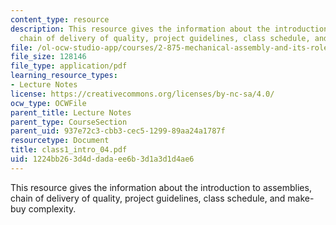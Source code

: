 ```yaml
---
content_type: resource
description: This resource gives the information about the introduction to assemblies,
  chain of delivery of quality, project guidelines, class schedule, and make-buy complexity.
file: /ol-ocw-studio-app/courses/2-875-mechanical-assembly-and-its-role-in-product-development-fall-2004/1224bb263d4ddadaee6b3d1a3d1d4ae6_class1_intro_04.pdf
file_size: 128146
file_type: application/pdf
learning_resource_types:
- Lecture Notes
license: https://creativecommons.org/licenses/by-nc-sa/4.0/
ocw_type: OCWFile
parent_title: Lecture Notes
parent_type: CourseSection
parent_uid: 937e72c3-cbb3-cec5-1299-89aa24a1787f
resourcetype: Document
title: class1_intro_04.pdf
uid: 1224bb26-3d4d-dada-ee6b-3d1a3d1d4ae6
---
```

This resource gives the information about the introduction to assemblies, chain of delivery of quality, project guidelines, class schedule, and make-buy complexity.